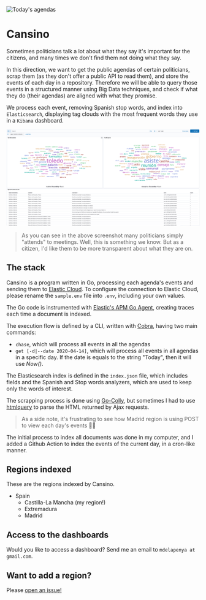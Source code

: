 ![Today's agendas](https://github.com/mdelapenya/cansino/workflows/Cansino%20Daily/badge.svg?branch=master)

# Cansino
Sometimes politicians talk a lot about what they say it's important for the citizens, and many times we don't find them not doing what they say.

In this direction, we want to get the public agendas of certain politicians, scrap them (as they don't offer a public API to read them), and store the events of each day in a repository. Therefore we will be able to query those events in a structured manner using Big Data techniques, and check if what they do (their agendas) are aligned with what they promise.

We process each event, removing Spanish stop words, and index into `Elasticsearch`, displaying tag clouds with the most frequent words they use in a `Kibana` dashboard.

![Castilla-La Mancha Dashboard](dashboard-sample.png)

>As you can see in the above screenshot many politicians simply "attends" to meetings. Well, this is something we know. But as a citizen, I'd like them to be more transparent about what they are on.

## The stack
Cansino is a program written in Go, processing each agenda's events and sending them to [Elastic Cloud](https://cloud.elastic.co). To configure the connection to Elastic Cloud, please rename the `sample.env` file into `.env`, including your own values.

The Go code is instrumented with [Elastic's APM Go Agent](https://www.elastic.co/guide/en/apm/agent/go/master/index.html), creating traces each time a document is indexed.

The execution flow is defined by a CLI, written with [Cobra](https://github.com/spf13/cobra), having two main commands:

- `chase`, which will process all events in all the agendas
- `get [-d|--date 2020-04-14]`, which will process all events in all agendas in a specific day. If the date is equals to the string "Today", then it will use _Now()_.

The Elasticsearch index is defined in the `index.json` file, which includes fields and the Spanish and Stop words analyzers, which are used to keep only the words of interest.

The scrapping process is done using [Go-Colly](http://go-colly.org/), but sometimes I had to use [htmlquery](https://github.com/antchfx/htmlquery) to parse the HTML returned by Ajax requests.

> As a side note, it's frustrating to see how Madrid region is using POST to view each day's events :man_facepalming:

The initial process to index all documents was done in my computer, and I added a Github Action to index the events of the current day, in a cron-like manner.

## Regions indexed
These are the regions indexed by Cansino.

- Spain
    - Castilla-La Mancha (my region!)
    - Extremadura
    - Madrid

## Access to the dashboards
Would you like to access a dashboard? Send me an email to `mdelapenya at gmail.com`.

## Want to add a region?
Please [open an issue!](https://github.com/mdelapenya/cansino/issues/new)
